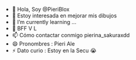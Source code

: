 - 👋 Hola, Soy @PieriBlox
- 👀 Estoy interesada en mejorar mis dibujos
- 🌱 I’m currently learning ...
- 💞️ BFF V L
- 📫 Cómo contactar conmigo pierina_sakuraxdd
- 😄 Pronombres : Pieri Ale
- ⚡ Dato curio : Estoy en la Secu 😭

<!---
PieriBlox/PieriBlox is a ✨ special ✨ repository because its `README.md` (this file) appears on your GitHub profile.
You can click the Preview link to take a look at your changes.
--->
